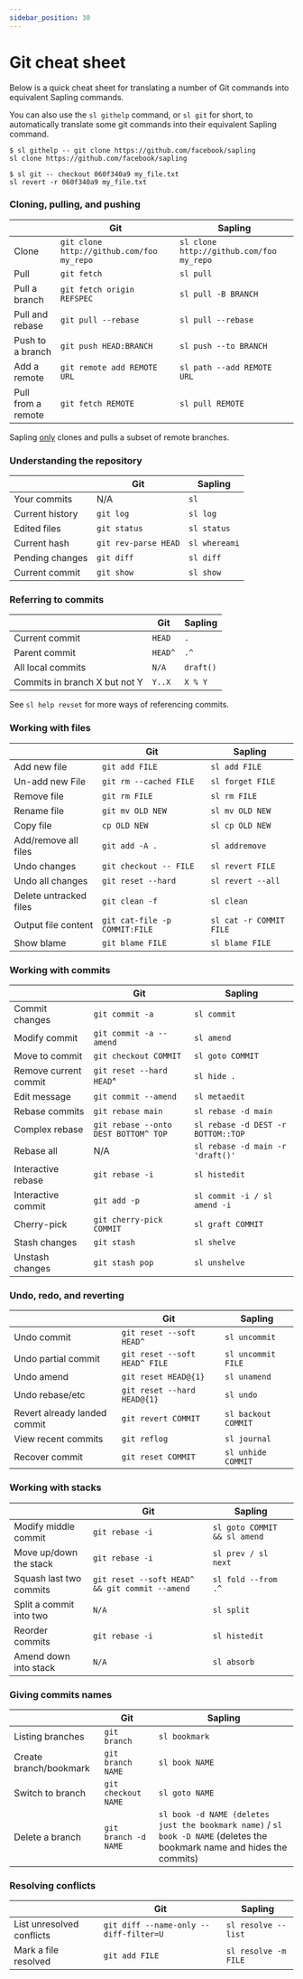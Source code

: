 ```yaml
---
sidebar_position: 30
---
```


# Git cheat sheet

Below is a quick cheat sheet for translating a number of Git commands into equivalent Sapling commands.

You can also use the `sl githelp` command, or `sl git` for short, to automatically translate some git commands into their equivalent Sapling command.

```sl-shell-example
$ sl githelp -- git clone https://github.com/facebook/sapling
sl clone https://github.com/facebook/sapling

$ sl git -- checkout 060f340a9 my_file.txt
sl revert -r 060f340a9 my_file.txt
```

### Cloning, pulling, and pushing

|                    | Git                                       | Sapling                                  |
| ------------------ | ----------------------------------------- | ---------------------------------------- |
| Clone              | `git clone http://github.com/foo my_repo` | `sl clone http://github.com/foo my_repo` |
| Pull               | `git fetch`                               | `sl pull`                                |
| Pull a branch      | `git fetch origin REFSPEC`                | `sl pull -B BRANCH`                      |
| Pull and rebase    | `git pull --rebase`                       | `sl pull --rebase`                       |
| Push to a branch   | `git push HEAD:BRANCH`                    | `sl push --to BRANCH`                    |
| Add a remote       | `git remote add REMOTE URL`               | `sl path --add REMOTE URL`               |
| Pull from a remote | `git fetch REMOTE`                        | `sl pull REMOTE`                         |

Sapling [only](differences-git#sapling-may-not-download-all-the-repository-data-during-clonepull) clones and pulls a subset of remote branches.

### Understanding the repository

|                 | Git                  | Sapling       |
| --------------- | -------------------- | ------------- |
| Your commits    | N/A                  | `sl`          |
| Current history | `git log`            | `sl log`      |
| Edited files    | `git status`         | `sl status`   |
| Current hash    | `git rev-parse HEAD` | `sl whereami` |
| Pending changes | `git diff`           | `sl diff`     |
| Current commit  | `git show`           | `sl show`     |

### Referring to commits

|                               | Git     | Sapling   |
| ----------------------------- | ------- | --------- |
| Current commit                | `HEAD`  | `.`       |
| Parent commit                 | `HEAD^` | `.^`      |
| All local commits             | `N/A`   | `draft()` |
| Commits in branch X but not Y | `Y..X`  | `X % Y`   |

See `sl help revset` for more ways of referencing commits.

### Working with files

|                        | Git                           | Sapling                 |
| ---------------------- | ----------------------------- | ----------------------- |
| Add new file           | `git add FILE`                | `sl add FILE`           |
| Un-add new File        | `git rm --cached FILE`        | `sl forget FILE`        |
| Remove file            | `git rm FILE`                 | `sl rm FILE`            |
| Rename file            | `git mv OLD NEW`              | `sl mv OLD NEW`         |
| Copy file              | `cp OLD NEW`                  | `sl cp OLD NEW`         |
| Add/remove all files   | `git add -A .`                | `sl addremove`          |
| Undo changes           | `git checkout -- FILE`        | `sl revert FILE`        |
| Undo all changes       | `git reset --hard`            | `sl revert --all`       |
| Delete untracked files | `git clean -f`                | `sl clean`              |
| Output file content    | `git cat-file -p COMMIT:FILE` | `sl cat -r COMMIT FILE` |
| Show blame             | `git blame FILE`              | `sl blame FILE`         |

### Working with commits

|                       | Git                                  | Sapling                            |
| --------------------- | ------------------------------------ | ---------------------------------- |
| Commit changes        | `git commit -a`                      | `sl commit`                        |
| Modify commit         | `git commit -a --amend`              | `sl amend`                         |
| Move to commit        | `git checkout COMMIT`                | `sl goto COMMIT`                   |
| Remove current commit | `git reset --hard HEAD`^             | `sl hide .`                        |
| Edit message          | `git commit --amend`                 | `sl metaedit`                      |
| Rebase commits        | `git rebase main`                    | `sl rebase -d main`                |
| Complex rebase        | `git rebase --onto DEST BOTTOM^ TOP` | `sl rebase -d DEST -r BOTTOM::TOP` |
| Rebase all            | N/A                                  | `sl rebase -d main -r 'draft()'`   |
| Interactive rebase    | `git rebase -i`                      | `sl histedit`                      |
| Interactive commit    | `git add -p`                         | `sl commit -i / sl amend -i`       |
| Cherry-pick           | `git cherry-pick COMMIT`             | `sl graft COMMIT`                  |
| Stash changes         | `git stash`                          | `sl shelve`                        |
| Unstash changes       | `git stash pop`                      | `sl unshelve`                      |

### Undo, redo, and reverting

|                              | Git                           | Sapling             |
| ---------------------------- | ----------------------------- | ------------------- |
| Undo commit                  | `git reset --soft HEAD^`      | `sl uncommit`       |
| Undo partial commit          | `git reset --soft HEAD^ FILE` | `sl uncommit FILE`  |
| Undo amend                   | `git reset HEAD@{1}`          | `sl unamend`        |
| Undo rebase/etc              | `git reset --hard HEAD@{1}`   | `sl undo`           |
| Revert already landed commit | `git revert COMMIT`           | `sl backout COMMIT` |
| View recent commits          | `git reflog`                  | `sl journal`        |
| Recover commit               | `git reset COMMIT`            | `sl unhide COMMIT`  |

### Working with stacks

|                         | Git                                            | Sapling                      |
| ----------------------- | ---------------------------------------------- | ---------------------------- |
| Modify middle commit    | `git rebase -i`                                | `sl goto COMMIT && sl amend` |
| Move up/down the stack  | `git rebase -i`                                | `sl prev / sl next`          |
| Squash last two commits | `git reset --soft HEAD^ && git commit --amend` | `sl fold --from .^`          |
| Split a commit into two | `N/A`                                          | `sl split`                   |
| Reorder commits         | `git rebase -i`                                | `sl histedit`                |
| Amend down into stack   | `N/A`                                          | `sl absorb`                  |

### Giving commits names

|  | Git | Sapling |
| --- | --- | --- |
| Listing branches | `git branch` | `sl bookmark` |
| Create branch/bookmark | `git branch NAME` | `sl book NAME` |
| Switch to branch | `git checkout NAME` | `sl goto NAME` |
| Delete a branch | `git branch -d NAME` | `sl book -d NAME (deletes just the bookmark name)` / `sl book -D NAME` (deletes the bookmark name and hides the commits) |

### Resolving conflicts

|                           | Git                                    | Sapling              |
| ------------------------- | -------------------------------------- | -------------------- |
| List unresolved conflicts | `git diff --name-only --diff-filter=U` | `sl resolve --list`  |
| Mark a file resolved      | `git add FILE`                         | `sl resolve -m FILE` |
